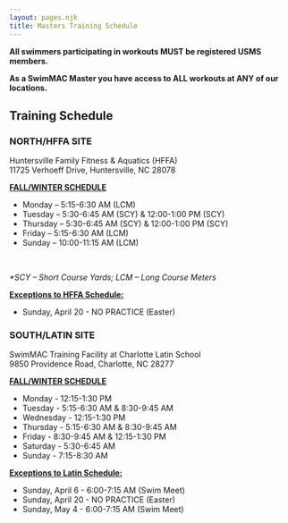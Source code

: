 ```yaml
---
layout: pages.njk
title: Masters Training Schedule
---
```

<div class="bg-gray-100 p-6 my-6 text-center" markdown="1">

**<p>All swimmers participating in workouts MUST be registered USMS members.** </p>**<p>As a SwimMAC Master you have access to ALL workouts at ANY of our locations.</p>**

</div>

<h2 class="separator-center">Training Schedule</h2>

<div class="flex flex-wrap -mx-4" markdown="1">
<div class="w-full md:w-1/2 p-4" markdown="1">

### NORTH/HFFA SITE

<p>Huntersville Family Fitness & Aquatics (HFFA)<br>11725 Verhoeff Drive, Huntersville, NC 28078</p>

<span style="text-decoration: underline;"><strong>FALL/WINTER SCHEDULE</strong></span>

<ul>

<li>Monday – 5:15-6:30 AM (LCM)

<li>Tuesday – 5:30-6:45 AM (SCY) & 12:00-1:00 PM (SCY)

<li>Thursday – 5:30-6:45 AM (SCY) & 12:00-1:00 PM (SCY)

<li>Friday – 5:15-6:30 AM (LCM)

<li>Sunday – 10:00-11:15 AM (LCM)

</ul>

<br>

*\*SCY – Short Course Yards; LCM – Long Course Meters*

<div class="bg-gray-100 p-6 my-6 text-left" markdown="1">

<span style="text-decoration: underline;"><strong>Exceptions to HFFA Schedule:</strong></span>

<ul>

<li>Sunday, April 20 - NO PRACTICE (Easter)

</ul>

</div>

</div>

<div class="w-full md:w-1/2 p-4" markdown="1">

### SOUTH/LATIN SITE

<p>SwimMAC Training Facility at Charlotte Latin School<br>9850 Providence Road, Charlotte, NC 28277</p>

<span style="text-decoration: underline;"><strong>FALL/WINTER SCHEDULE</strong></span>

<ul>

<li>Monday - 12:15-1:30 PM

<li>Tuesday - 5:15-6:30 AM & 8:30-9:45 AM

<li>Wednesday - 12:15-1:30 PM

<li>Thursday - 5:15-6:30 AM & 8:30-9:45 AM

<li>Friday - 8:30-9:45 AM & 12:15-1:30 PM

<li>Saturday - 5:30-6:45 AM

<li>Sunday - 7:15-8:30 AM

</ul>

<div class="bg-gray-100 p-6 my-6 text-left" markdown="1">

<span style="text-decoration: underline;"><strong>Exceptions to Latin Schedule:</strong></span>

<ul>

<li>Sunday, April 6 - 6:00-7:15 AM (Swim Meet)

<li>Sunday, April 20 - NO PRACTICE (Easter)

<li>Sunday, May 4 - 6:00-7:15 AM (Swim Meet)

</ul>

</div>

</div>

</div>